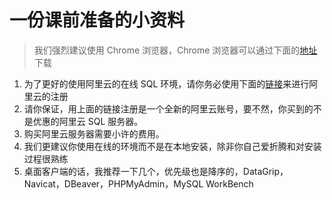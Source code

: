 # 一份课前准备的小资料

> 我们强烈建议使用 Chrome 浏览器，Chrome 浏览器可以通过下面的[地址](https://www.shujudaka.com/documents/aliyun/fang-yuan-hua-xiang-fen-xi.html)下载

1. 为了更好的使用阿里云的在线 SQL 环境，请你务必使用下面的[链接](https://www.aliyun.com/activity/new/index?userCode=orje4xat)来进行阿里云的注册
2. 请你保证，用上面的链接注册是一个全新的阿里云账号，要不然，你买到的不是优惠的阿里云 SQL 服务器。
3. 购买阿里云服务器需要小许的费用。
4. 我们更建议你使用在线的环境而不是在本地安装，除非你自己爱折腾和对安装过程很熟练
5. 桌面客户端的话，我推荐一下几个，优先级也是降序的，DataGrip，Navicat，DBeaver，PHPMyAdmin，MySQL WorkBench
